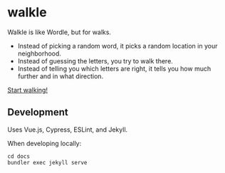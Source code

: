 # walkle
Walkle is like Wordle, but for walks.

- Instead of picking a random word, it picks a random location in your neighborhood.
- Instead of guessing the letters, you try to walk there.
- Instead of telling you which letters are right, it tells you how much further and in what direction.

[Start walking!](https://mccalluc.github.io/walkle/)

## Development

Uses Vue.js, Cypress, ESLint, and Jekyll.

When developing locally:

```
cd docs
bundler exec jekyll serve
```
